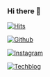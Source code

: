 ### Hi there 👋



[![Hits](https://hits.seeyoufarm.com/api/count/incr/badge.svg?url=https%3A%2F%2Fgithub.com%2Fgjbae1212%2Fhit-counter)](https://hits.seeyoufarm.com)    

[![Github](http://img.shields.io/badge/-Github-black?style=flat-square&logo=github&link=https://github.com/chajinjoo)](https://github.com/chajinjoo)

[![Instagram](http://img.shields.io/badge/-Instagram-pink?style=flat-square&logo=instagram#E4405F&link=https://www.instagram.com/chacha__dev/)](https://www.instagram.com/chacha__dev/)

[![Techblog](http://img.shields.io/badge/-Techblog-orange?style=flat-square&logo=instagram#E4405F&link=https://chajinjoo.netlify.app/)](https://chajinjoo.netlify.app/)
